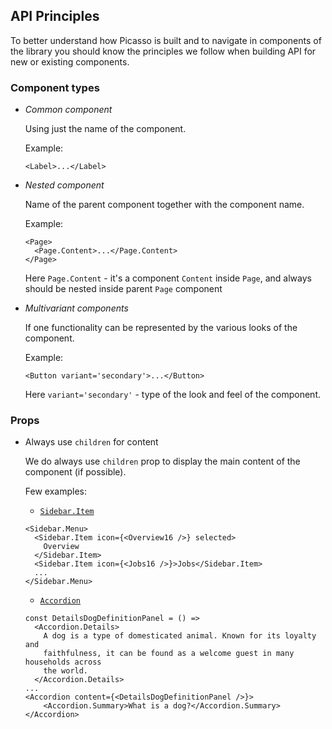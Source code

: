 <div style="max-width: 800px;">

## API Principles

To better understand how Picasso is built and to navigate in
components of the library you should know the principles we follow
when building API for new or existing components.

### Component types

- _Common component_

  Using just the name of the component.

  Example:

  ```
  <Label>...</Label>
  ```

- _Nested component_

  Name of the parent component together with the component name.

  Example:

  ```
  <Page>
    <Page.Content>...</Page.Content>
  </Page>
  ```

  Here `Page.Content` - it's a component `Content` inside `Page`, and always should be nested inside parent `Page` component

- _Multivariant components_

  If one functionality can be represented by the various looks of the component.

  Example:

  ```
  <Button variant='secondary'>...</Button>
  ```

  Here `variant='secondary'` - type of the look and feel of the component.
  
### Props

- Always use `children` for content

  We do always use `children` prop to display the main content of the component (if possible).
  
  Few examples:

  - [`Sidebar.Item`](https://github.com/toptal/picasso/blob/d4b4a9d795dfb031b622528e22e9ac9c61350991/packages/picasso/src/Sidebar/story/Default.example.jsx#L33)
  ```
  <Sidebar.Menu>
    <Sidebar.Item icon={<Overview16 />} selected>
      Overview
    </Sidebar.Item>
    <Sidebar.Item icon={<Jobs16 />}>Jobs</Sidebar.Item>
    ...
  </Sidebar.Menu>
  ```
  
  - [`Accordion`](https://github.com/toptal/picasso/blob/3cf406d308532f3e20fa7b9ef856acc1069d7d2f/packages/picasso/src/Accordion/story/Default.example.jsx#L15)
  ```
  const DetailsDogDefinitionPanel = () =>
    <Accordion.Details>
      A dog is a type of domesticated animal. Known for its loyalty and
      faithfulness, it can be found as a welcome guest in many households across
      the world.
    </Accordion.Details>
  ...
  <Accordion content={<DetailsDogDefinitionPanel />}>
      <Accordion.Summary>What is a dog?</Accordion.Summary>
  </Accordion>
  ```

</div>
